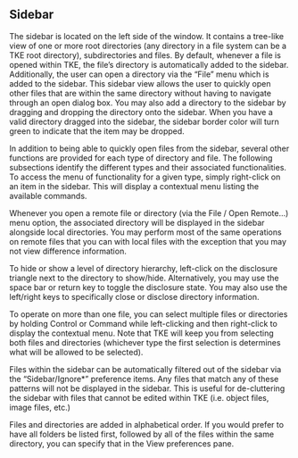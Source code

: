 ## Sidebar

The sidebar is located on the left side of the window.  It contains a tree-like view of one or more root directories (any directory in a file system can be a TKE root directory), subdirectories and files.  By default, whenever a file is opened within TKE, the file’s directory is automatically added to the sidebar.  Additionally, the user can open a directory via the “File” menu which is added to the sidebar.  This sidebar view allows the user to quickly open other files that are within the same directory without having to navigate through an open dialog box.  You may also add a directory to the sidebar by dragging and dropping the directory onto the sidebar.  When you have a valid directory dragged into the sidebar, the sidebar border color will turn green to indicate that the item may be dropped.

In addition to being able to quickly open files from the sidebar, several other functions are provided for each type of directory and file.  The following subsections identify the different types and their associated functionalities.  To access the menu of functionality for a given type, simply right-click on an item in the sidebar.  This will display a contextual menu listing the available commands.

Whenever you open a remote file or directory (via the File / Open Remote…) menu option, the associated directory will be displayed in the sidebar alongside local directories.  You may perform most of the same operations on remote files that you can with local files with the exception that you may not view difference information.

To hide or show a level of directory hierarchy, left-click on the disclosure triangle next to the directory to show/hide.  Alternatively, you may use the space bar or return key to toggle the disclosure state.  You may also use the left/right keys to specifically close or disclose directory information.

To operate on more than one file, you can select multiple files or directories by holding Control or Command while left-clicking and then right-click to display the contextual menu.  Note that TKE will keep you from selecting both files and directories (whichever type the first selection is determines what will be allowed to be selected).

Files within the sidebar can be automatically filtered out of the sidebar via the “Sidebar/Ignore\*” preference items.  Any files that match any of these patterns will not be displayed in the sidebar.  This is useful for de-cluttering the sidebar with files that cannot be edited within TKE (i.e. object files, image files, etc.)

Files and directories are added in alphabetical order.  If you would prefer to have all folders be listed first, followed by all of the files within the same directory, you can specify that in the View preferences pane.
